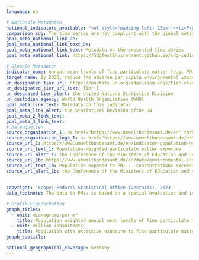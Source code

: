 ```yaml
---
language: en    

# Nationale Metadaten    
national_indicators_available: "<ul style='padding-left: 25px;'><li>Population weighted annual mean levels of fine particulate matter</li> <li> Population with excessive exposure to fine particulate matter</li></ul>"    
comparison_sdg: The time series are not compliant with the global metadata, but provide additional information.    
goal_meta_national_link_De: 
goal_meta_national_link_text_De: 
goal_meta_national_link_text: Metadata on the presented time series
goal_meta_national_link: https://SdgTestEnvironment.github.io/sdg-indicators/public/Meta/11.6.2.pdf    

# Globale Metadaten    
indicator_name: Annual mean levels of fine particulate matter (e.g. PM₂.₅ and PM₁₀) in cities (population weighted)    
target_name: By 2030, reduce the adverse per capita environmental impact of cities, including by paying special attention to air quality and municipal and other waste management    
un_designated_tier_url: https://unstats.un.org/sdgs/iaeg-sdgs/tier-classification/    
un_designated_tier_url_text: Tier I    
un_desgnated_tier_alert: the United Nations Statistics Division    
un_custodian_agency: World Health Organization (WHO)    
goal_meta_link_text: Metadata on this indicator    
goal_meta_link_alert: the Statistical Devision ofthe UN    
goal_meta_2_link_text:     
goal_meta_3_link_text:         
# Datenquellen
source_organisation_1: <a href="https://www.umweltbundesamt.de/en" target="_blank" onclick="return confirm_alert('the Conference of the Ministers of Education and Cultural Affairs','En');"> German Environment Agency </a>
source_organisation_logo_1: <a href="https://www.umweltbundesamt.de/en" target="_blank" onclick="return confirm_alert('the Conference of the Ministers of Education and Cultural Affairs','En');"><img src="https://g205sdgs.github.io/sdg-indicators/public/OrgImgEn/uba.png" alt="Logo uba" style="height:60px; width:148px"/></a>
source_url_1: https://www.umweltbundesamt.de/en/indicator-population-weighted-particulate-matter
source_url_text_1: Population-weighted particulate matter exposure
source_url_alert_1: the Conference of the Ministers of Education and Cultural Affairs
source_url_1b: https://www.umweltbundesamt.de/en/data/environmental-indicators/indicator-population-exposure-to-particulate-matter
source_url_text_1b: Population exposed to PM₂.₅ -concentrations exceeding the WHO 2005 annual mean guideline value
source_url_alert_1b: the Conference of the Ministers of Education and Cultural Affairs
    
    
copyright: '&copy; Federal Statistical Office (Destatis), 2023'    
data_footnote: The data to PM₁₀ is based on a special evaluation and is not publicly available.    

# Grafik Eigenschaften    
graph_titles:
  - unit: micrograms per m³
    title: Population weighted annual mean levels of fine particulate matter
  - unit: million inhabitants
    title: Population with excessive exposure to fine particulate matter
graph_subtitle:     

national_geographical_coverage: Germany    
---
```


<span></span>